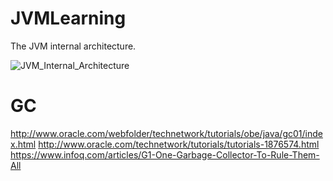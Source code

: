 # JVMLearning
The JVM internal architecture.

![JVM_Internal_Architecture](http://blog.jamesdbloom.com/images_2013_11_17_17_56/JVM_Internal_Architecture.png)

<h1>GC</h1>

http://www.oracle.com/webfolder/technetwork/tutorials/obe/java/gc01/index.html
http://www.oracle.com/technetwork/tutorials/tutorials-1876574.html
https://www.infoq.com/articles/G1-One-Garbage-Collector-To-Rule-Them-All
